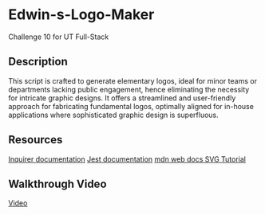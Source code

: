 # Edwin-s-Logo-Maker
Challenge 10 for UT Full-Stack 

## Description
This script is crafted to generate elementary logos, ideal for minor teams or departments lacking public engagement, hence eliminating the necessity for intricate graphic designs. It offers a streamlined and user-friendly approach for fabricating fundamental logos, optimally aligned for in-house applications where sophisticated graphic design is superfluous.

## Resources
[Inquirer documentation](https://github.com/SBoudrias/Inquirer.js)
[Jest documentation](https://github.com/jestjs/jest)
[mdn web docs SVG Tutorial](https://developer.mozilla.org/en-US/docs/Web/SVG/Tutorial)

## Walkthrough Video
[Video](https://drive.google.com/file/d/1SAFZKyCaDWbPkhnv9PrTPNRprI84LHJe/view) 